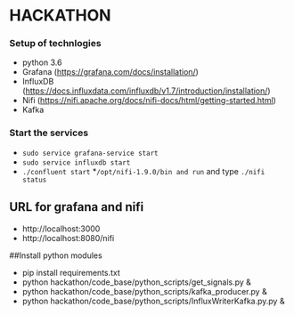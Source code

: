 #  HACKATHON 

###  Setup of technlogies 

* python 3.6 
* Grafana  (https://grafana.com/docs/installation/)
* InfluxDB (https://docs.influxdata.com/influxdb/v1.7/introduction/installation/)
* Nifi  (https://nifi.apache.org/docs/nifi-docs/html/getting-started.html)
* Kafka 

### Start  the services 
* `sudo service grafana-service start`
* `sudo service influxdb start`
* `./confluent start`
*` /opt/nifi-1.9.0/bin and run ` and type `./nifi status` 



## URL for grafana and nifi
* http://localhost:3000
* http://localhost:8080/nifi


##Install python modules 
* pip install requirements.txt
* python hackathon/code_base/python_scripts/get_signals.py &
* python hackathon/code_base/python_scripts/kafka_producer.py &
* python hackathon/code_base/python_scripts/InfluxWriterKafka.py.py &

